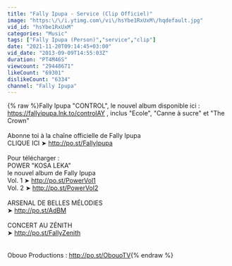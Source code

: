```yaml
---
title: "Fally Ipupa - Service (Clip Officiel)"
image: "https:\/\/i.ytimg.com\/vi\/hsYbe1RxUxM\/hqdefault.jpg"
vid_id: "hsYbe1RxUxM"
categories: "Music"
tags: ["Fally Ipupa (Person)","service","clip"]
date: "2021-11-20T09:14:45+03:00"
vid_date: "2013-09-09T14:55:03Z"
duration: "PT4M46S"
viewcount: "29448671"
likeCount: "69301"
dislikeCount: "6334"
channel: "Fally Ipupa"
---
```

{% raw %}Fally Ipupa &quot;CONTROL&quot;, le nouvel album disponible ici : <br /><a rel="nofollow" target="blank" href="https://fallyipupa.lnk.to/controlAY">https://fallyipupa.lnk.to/controlAY</a> , inclus &quot;Ecole&quot;, &quot;Canne à sucre&quot; et &quot;The Crown&quot;<br /><br />Abonne toi à la chaîne officielle de Fally Ipupa <br />CLIQUE ICI ➤ <a rel="nofollow" target="blank" href="http://po.st/FallyIpupa">http://po.st/FallyIpupa</a><br /><br />Pour télécharger :<br />POWER &quot;KOSA LEKA&quot;<br />le nouvel album de Fally Ipupa<br />Vol. 1 ➤ <a rel="nofollow" target="blank" href="http://po.st/PowerVol1">http://po.st/PowerVol1</a> <br />Vol. 2 ➤ <a rel="nofollow" target="blank" href="http://po.st/PowerVol2">http://po.st/PowerVol2</a><br /><br />ARSENAL DE BELLES MÉLODIES <br />➤ <a rel="nofollow" target="blank" href="http://po.st/AdBM">http://po.st/AdBM</a><br /><br />CONCERT AU ZÉNITH <br />➤ <a rel="nofollow" target="blank" href="http://po.st/FallyZenith">http://po.st/FallyZenith</a><br /><br /><br />Obouo Productions : <a rel="nofollow" target="blank" href="http://po.st/ObouoTV">http://po.st/ObouoTV</a>{% endraw %}
